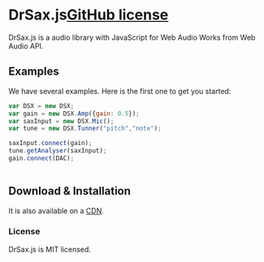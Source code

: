 # DrSax.js[GitHub license](https://img.shields.io/badge/license-MIT-blue.svg)

DrSax.js is a  audio library with JavaScript for Web Audio Works from Web Audio API.



## Examples

We have several examples. Here is the first one to get you started:

```jsx
var DSX = new DSX;
var gain = new DSX.Amp({gain: 0.5});
var saxInput = new DSX.Mic();
var tune = new DSX.Tunner("pitch","note");

saxInput.connect(gain);
tune.getAnalyser(saxInput);
gain.connect(DAC);                
      
```

## Download & Installation

It is also available on a [CDN](https://drwebsax.github.io/DrSax.js/js/drsax.1.9.1.21.js).

### License

DrSax.js is MIT licensed.
